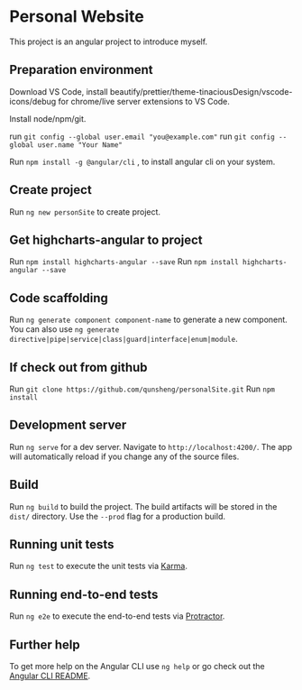 # Personal Website

This project is an angular project to introduce myself.

## Preparation environment

Download VS Code, install beautify/prettier/theme-tinaciousDesign/vscode-icons/debug for chrome/live server extensions to VS Code.

Install node/npm/git.

run `git config --global user.email "you@example.com"`
run `git config --global user.name "Your Name"`

Run `npm install -g @angular/cli` , to install angular cli on your system.

## Create project

Run `ng new personSite` to create project.

## Get highcharts-angular to project

Run `npm install highcharts-angular --save`
Run `npm install highcharts-angular --save`

## Code scaffolding

Run `ng generate component component-name` to generate a new component. You can also use `ng generate directive|pipe|service|class|guard|interface|enum|module`.

## If check out from github

Run `git clone https://github.com/qunsheng/personalSite.git`
Run `npm install`

## Development server

Run `ng serve` for a dev server. Navigate to `http://localhost:4200/`. The app will automatically reload if you change any of the source files.



## Build

Run `ng build` to build the project. The build artifacts will be stored in the `dist/` directory. Use the `--prod` flag for a production build.

## Running unit tests

Run `ng test` to execute the unit tests via [Karma](https://karma-runner.github.io).

## Running end-to-end tests

Run `ng e2e` to execute the end-to-end tests via [Protractor](http://www.protractortest.org/).

## Further help

To get more help on the Angular CLI use `ng help` or go check out the [Angular CLI README](https://github.com/angular/angular-cli/blob/master/README.md).

